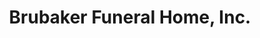 ---
title: "Brubaker Funeral Home, Inc."
url: /catasauqua/brubaker-funeral-home-inc/
shop: funeral directors
---